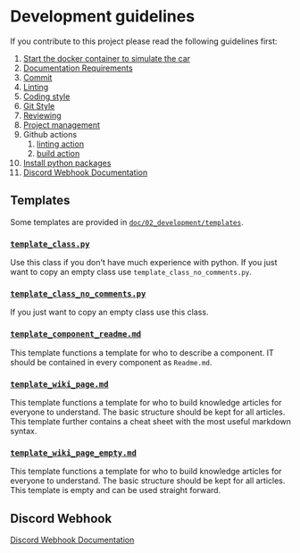 # Development guidelines

If you contribute to this project please read the following guidelines first:

1. [Start the docker container to simulate the car](../../build/README.md)
2. [Documentation Requirements](./13_documentation_requirements.md)
3. [Commit](./03_commit.md)
4. [Linting](./02_linting.md)
5. [Coding style](./04_coding_style.md)
6. [Git Style](./05_git_workflow.md)
7. [Reviewing](./07_review_guideline.md)
8. [Project management](./08_project_management.md)
9. Github actions
   1. [linting action](./09_linter_action.md)
   2. [build action](./10_build_action.md)
10. [Install python packages](./10_installing_python_packages.md)
11. [Discord Webhook Documentation](./12_discord_webhook.md)

## Templates

Some templates are provided in [`doc/02_development/templates`](./templates).

### [`template_class.py`](./templates/template_class.py)

Use this class if you don't have much experience with python. If you just want to copy an empty class use `template_class_no_comments.py`.

### [`template_class_no_comments.py`](./templates/template_class_no_comments.py)

If you just want to copy an empty class use this class.

### [`template_component_readme.md`](./templates/template_component_readme.md)

This template functions a template for who to describe a component. IT should be contained in every component as `Readme.md`.

### [`template_wiki_page.md`](./templates/template_wiki_page.md)

This template functions a template for who to build knowledge articles for everyone to understand. The basic structure should be kept for all articles. This template further contains a cheat sheet with the most useful markdown syntax.

### [`template_wiki_page_empty.md`](./templates/template_wiki_page_empty.md)

This template functions a template for who to build knowledge articles for everyone to understand. The basic structure should be kept for all articles. This template is empty and can be used straight forward.

## Discord Webhook

[Discord Webhook Documentation](./12_discord_webhook.md)

